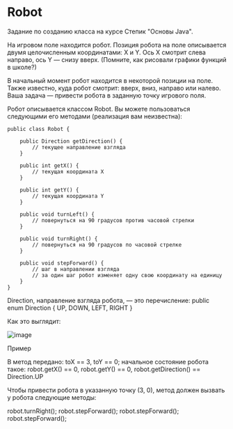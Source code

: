 # Robot

Задание по созданию класса на курсе Степик "Основы Java".

На игровом поле находится робот. Позиция робота на поле описывается двумя целочисленным координатами: X и Y. Ось X смотрит слева направо, ось Y — снизу вверх. (Помните, как рисовали графики функций в школе?)

В начальный момент робот находится в некоторой позиции на поле. Также известно, куда робот смотрит: вверх, вниз, направо или налево. Ваша задача — привести робота в заданную точку игрового поля.

Робот описывается классом Robot. Вы можете пользоваться следующими его методами (реализация вам неизвестна):

    public class Robot {

        public Direction getDirection() {
            // текущее направление взгляда
        }

        public int getX() {
            // текущая координата X
        }
    
        public int getY() {
            // текущая координата Y
        }
    
        public void turnLeft() {
            // повернуться на 90 градусов против часовой стрелки
        }
    
        public void turnRight() {
            // повернуться на 90 градусов по часовой стрелке
        }
    
        public void stepForward() {
            // шаг в направлении взгляда
            // за один шаг робот изменяет одну свою координату на единицу
        }
    }

Direction, направление взгляда робота,  — это перечисление:
public enum Direction {
    UP,
    DOWN,
    LEFT,
    RIGHT
}


Как это  выглядит:

![image](https://github.com/user-attachments/assets/e83b2dd7-2829-4e9b-8408-16ca4f1f65c6)


Пример

В метод передано: toX == 3, toY == 0; начальное состояние робота такое: robot.getX() == 0, robot.getY() == 0, robot.getDirection() == Direction.UP

Чтобы привести робота в указанную точку (3, 0), метод должен вызвать у робота следующие методы:

robot.turnRight();
robot.stepForward();
robot.stepForward();
robot.stepForward();
